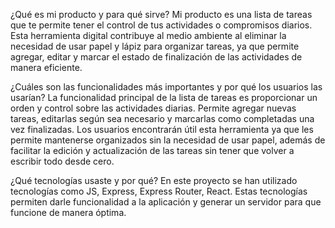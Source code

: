 ¿Qué es mi producto y para qué sirve?
Mi producto es una lista de tareas que te permite tener el control de tus actividades o compromisos diarios. Esta herramienta digital contribuye al medio ambiente al eliminar la necesidad de usar papel y lápiz para organizar tareas, ya que permite agregar, editar y marcar el estado de finalización de las actividades de manera eficiente.

¿Cuáles son las funcionalidades más importantes y por qué los usuarios las usarían?
La funcionalidad principal de la lista de tareas es proporcionar un orden y control sobre las actividades diarias. Permite agregar nuevas tareas, editarlas según sea necesario y marcarlas como completadas una vez finalizadas. Los usuarios encontrarán útil esta herramienta ya que les permite mantenerse organizados sin la necesidad de usar papel, además de facilitar la edición y actualización de las tareas sin tener que volver a escribir todo desde cero.

¿Qué tecnologías usaste y por qué?
En este proyecto se han utilizado tecnologías como JS, Express, Express Router, React. Estas tecnologías permiten darle funcionalidad a la aplicación y generar un servidor para que funcione de manera óptima.
